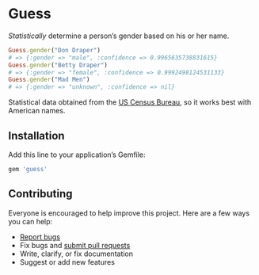 # Guess

*Statistically* determine a person’s gender based on his or her name.

```ruby
Guess.gender("Don Draper")
# => {:gender => "male", :confidence => 0.9965635738831615}
Guess.gender("Betty Draper")
# => {:gender => "female", :confidence => 0.9992498124531133}
Guess.gender("Mad Men")
# => {:gender => "unknown", :confidence => nil}
```

Statistical data obtained from the [US Census Bureau](http://www.census.gov/genealogy/names/names_files.html), so it works best with American names.

## Installation

Add this line to your application’s Gemfile:

```ruby
gem 'guess'
```

## Contributing

Everyone is encouraged to help improve this project. Here are a few ways you can help:

- [Report bugs](https://github.com/ankane/guess/issues)
- Fix bugs and [submit pull requests](https://github.com/ankane/guess/pulls)
- Write, clarify, or fix documentation
- Suggest or add new features
